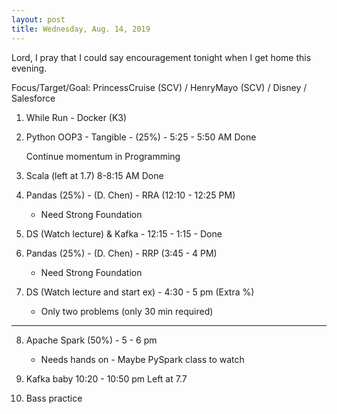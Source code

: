 ```yaml
---
layout: post
title: Wednesday, Aug. 14, 2019
---
```


Lord, I pray that I could say encouragement tonight when I get home this evening.
  

Focus/Target/Goal:  PrincessCruise (SCV) / HenryMayo (SCV) / Disney / Salesforce  


1. While Run - Docker (K3)

2. Python OOP3 - Tangible - (25%) - 5:25 - 5:50 AM Done

   Continue momentum in Programming
      
3. Scala (left at 1.7) 8-8:15 AM Done


4. Pandas (25%) - (D. Chen) - RRA (12:10 - 12:25 PM)  
    - Need Strong Foundation

5. DS (Watch lecture) & Kafka - 12:15 - 1:15 - Done
  


6. Pandas (25%) - (D. Chen) - RRP (3:45 - 4 PM) 
    - Need Strong Foundation


7. DS (Watch lecture and start ex) - 4:30 - 5 pm (Extra %)
   - Only two problems (only 30 min required)

----------------

8. Apache Spark (50%) - 5 - 6 pm 
   - Needs hands on - Maybe PySpark class to watch


9. Kafka baby 10:20 - 10:50 pm
   Left at 7.7


10. Bass practice 
